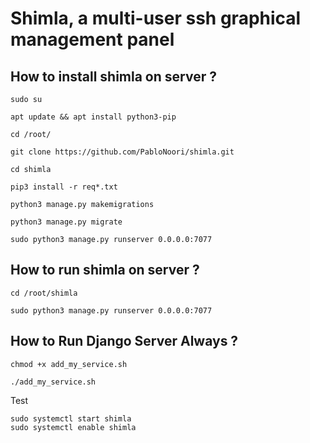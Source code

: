 # Shimla, a multi-user ssh graphical management panel

## How to install shimla on server ?

```
sudo su
```

```
apt update && apt install python3-pip
```

```
cd /root/
```

```
git clone https://github.com/PabloNoori/shimla.git
```

```
cd shimla
```


```
pip3 install -r req*.txt
```

```
python3 manage.py makemigrations
```


```
python3 manage.py migrate
```

```
sudo python3 manage.py runserver 0.0.0.0:7077
```

## How to run shimla on server ?

```
cd /root/shimla
```

```
sudo python3 manage.py runserver 0.0.0.0:7077
```


## How to Run Django Server Always ?

```
chmod +x add_my_service.sh
```

```
./add_my_service.sh
```

Test

```
sudo systemctl start shimla
sudo systemctl enable shimla
```